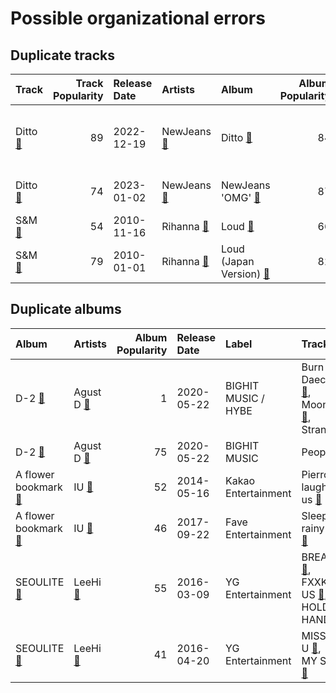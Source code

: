 # Possible organizational errors

## Duplicate tracks

| Track | Track Popularity | Release Date | Artists | Album | Album Popularity | Playlists | Label | 💚 |
|:---|---:|:---|:---|:---|---:|:---|:---|:---|
| Ditto [🔗](https://open.spotify.com/track/3r8RuvgbX9s7ammBn07D3W) | 89 | 2022-12-19 | NewJeans [🔗](https://open.spotify.com/artist/6HvZYsbFfjnjFrWF950C9d) | Ditto [🔗](https://open.spotify.com/album/7bnqo1fdJU9nSfXQd3bSMe) | 84 | K-Pop Favorites [🔗](https://open.spotify.com/playlist/1ZbxKv1noxwZ4zFgRNEFIo),<br>K-Pop [🔗](https://open.spotify.com/playlist/0Xp2gQ9p4VMgt5HauIfIq7),<br>Sharon RPD [🔗](https://open.spotify.com/playlist/2WsAAjnlcRAzyPrBDvMYyy) | ADOR | 💚 |
| Ditto [🔗](https://open.spotify.com/track/5702raF31K9rvD6KZ6sCTo) | 74 | 2023-01-02 | NewJeans [🔗](https://open.spotify.com/artist/6HvZYsbFfjnjFrWF950C9d) | NewJeans 'OMG' [🔗](https://open.spotify.com/album/45ozep8uHHnj5CCittuyXj) | 87 | Recent Comebacks [🔗](https://open.spotify.com/playlist/2UAy7fw8nOjoJvFsNZtjbI) | ADOR | |
| S&M [🔗](https://open.spotify.com/track/08Bfk5Y2S5fCxgxk371Eel) | 54 | 2010-11-16 | Rihanna [🔗](https://open.spotify.com/artist/5pKCCKE2ajJHZ9KAiaK11H) | Loud [🔗](https://open.spotify.com/album/6UHhmTLl9T1scRYLmpHcDX) | 66 | Pop [🔗](https://open.spotify.com/playlist/1WZ2RqQv2SPX5uzmjWhgSh),<br>R&B [🔗](https://open.spotify.com/playlist/1RsGeysyOdV3wZHqlto0Gb) | Def Jam Recordings | 💚 |
| S&M [🔗](https://open.spotify.com/track/7ySUcLPVX7KudhnmNcgY2D) | 79 | 2010-01-01 | Rihanna [🔗](https://open.spotify.com/artist/5pKCCKE2ajJHZ9KAiaK11H) | Loud (Japan Version) [🔗](https://open.spotify.com/album/5QG3tjE5L9F6O2vCAPph38) | 82 | Pop [🔗](https://open.spotify.com/playlist/1WZ2RqQv2SPX5uzmjWhgSh) | Def Jam Recordings | |

## Duplicate albums

| Album | Artists | Album Popularity | Release Date | Label | Tracks | Playlists |
|:---|:---|---:|:---|:---|:---|:---|
| D-2 [🔗](https://open.spotify.com/album/0zhGddZ83RpCgnelKWa2qS) | Agust D [🔗](https://open.spotify.com/artist/5RmQ8k4l3HZ8JoPb4mNsML) | 1 | 2020-05-22 | BIGHIT MUSIC / HYBE | Burn It [🔗](https://open.spotify.com/track/0x25VdiFOIBl1epNer9L3w),<br>Daechwita [🔗](https://open.spotify.com/track/0H4ugk6rhnXmTl47ayy9O5),<br>Moonlight [🔗](https://open.spotify.com/track/5uHrWZqndnheP1qtYr6xGC),<br>Strange [🔗](https://open.spotify.com/track/4KjASaPtCvRJ4YArYpz6je) | K-Pop [🔗](https://open.spotify.com/playlist/0Xp2gQ9p4VMgt5HauIfIq7) |
| D-2 [🔗](https://open.spotify.com/album/1Pp8t7yn2E3rz3R7ZqPn1O) | Agust D [🔗](https://open.spotify.com/artist/5RmQ8k4l3HZ8JoPb4mNsML) | 75 | 2020-05-22 | BIGHIT MUSIC | People [🔗](https://open.spotify.com/track/4wDSEE082RPcnhXzPzFhCp) | K-Pop [🔗](https://open.spotify.com/playlist/0Xp2gQ9p4VMgt5HauIfIq7) |
| A flower bookmark [🔗](https://open.spotify.com/album/460uGpon2JwPfRgDohV2bP) | IU [🔗](https://open.spotify.com/artist/3HqSLMAZ3g3d5poNaI7GOU) | 52 | 2014-05-16 | Kakao Entertainment | Pierrot laughs at us [🔗](https://open.spotify.com/track/7rx1DA57CL4nGS3AnFGjgJ) | K-Pop [🔗](https://open.spotify.com/playlist/0Xp2gQ9p4VMgt5HauIfIq7) |
| A flower bookmark [🔗](https://open.spotify.com/album/4B3UIkrohpUIxyVCCgLrEI) | IU [🔗](https://open.spotify.com/artist/3HqSLMAZ3g3d5poNaI7GOU) | 46 | 2017-09-22 | Fave Entertainment | Sleepless rainy night [🔗](https://open.spotify.com/track/546tamGotuR5Mhbe35ONAv) | K-Pop [🔗](https://open.spotify.com/playlist/0Xp2gQ9p4VMgt5HauIfIq7) |
| SEOULITE [🔗](https://open.spotify.com/album/2c41Flo2HQgy0A9P3xuSFf) | LeeHi [🔗](https://open.spotify.com/artist/7cVZApDoQZpS447nHTsNqu) | 55 | 2016-03-09 | YG Entertainment | BREATHE [🔗](https://open.spotify.com/track/6G4z9WbxyEeWdEQTfShACT),<br>FXXK WIT US [🔗](https://open.spotify.com/track/6wj3blmFAG2pNWQ40Yuaq8),<br>HOLD MY HAND [🔗](https://open.spotify.com/track/7bwSMCwF2C4cK2W97H6oCA) | K-Pop Favorites [🔗](https://open.spotify.com/playlist/1ZbxKv1noxwZ4zFgRNEFIo),<br>K-Pop [🔗](https://open.spotify.com/playlist/0Xp2gQ9p4VMgt5HauIfIq7) |
| SEOULITE [🔗](https://open.spotify.com/album/3cGyWEJaQlj7kCdKBCOGeb) | LeeHi [🔗](https://open.spotify.com/artist/7cVZApDoQZpS447nHTsNqu) | 41 | 2016-04-20 | YG Entertainment | MISSING U [🔗](https://open.spotify.com/track/4uk677I1lb0ZPSXGhL2FcA),<br>MY STAR [🔗](https://open.spotify.com/track/42Dl2MOplqImwLoIPMv6Me) | K-Pop [🔗](https://open.spotify.com/playlist/0Xp2gQ9p4VMgt5HauIfIq7) |

